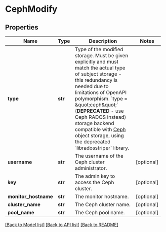 # CephModify

## Properties
Name | Type | Description | Notes
------------ | ------------- | ------------- | -------------
**type** | **str** | Type of the modified storage. Must be given explicitly and must match the actual type of subject storage - this redundancy is needed due to limitations of OpenAPI polymorphism.  &#x60;type &#x3D; \&quot;ceph\&quot;&#x60;  (**DEPRECATED** - use Ceph RADOS instead) storage backend compatible with [Ceph](http://ceph.com/ceph-storage/) object storage, using the deprecated &#x60;libradosstriper&#x60; library.  | 
**username** | **str** | The username of the Ceph cluster administrator. | [optional] 
**key** | **str** | The admin key to access the Ceph cluster. | [optional] 
**monitor_hostname** | **str** | The monitor hostname. | [optional] 
**cluster_name** | **str** | The Ceph cluster name. | [optional] 
**pool_name** | **str** | The Ceph pool name. | [optional] 

[[Back to Model list]](../README.md#documentation-for-models) [[Back to API list]](../README.md#documentation-for-api-endpoints) [[Back to README]](../README.md)

